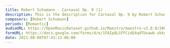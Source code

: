 ```yaml
---
title: Robert Schumann - Carnaval Op. 9 (1)
description: This is the description for Carnaval Op. 9 by Robert Schumann
composers: [Robert Schumann]
periods: [Romantic]
audioURL: https://OpenMusicDataset.github.io/Maestro/maestro-v3.0.0/2004/MIDI-Unprocessed_XP_01_R1_2004_03_ORIG_MID--AUDIO_01_R1_2004_04_Track04_wav.midi
formURL: https://docs.google.com/forms/d/e/1FAIpQLSfFCidE4q4TUvawb-skkyI3JdycG-g1L8BmSAsKFON1xZBHxA/viewform
date: 2021-08-08T07:43:13-06:00
---
```


